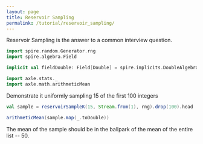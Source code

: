 ```yaml
---
layout: page
title: Reservoir Sampling
permalink: /tutorial/reservoir_sampling/
---
```


Reservoir Sampling is the answer to a common interview question.

```scala mdoc:silent
import spire.random.Generator.rng
import spire.algebra.Field

implicit val fieldDouble: Field[Double] = spire.implicits.DoubleAlgebra

import axle.stats._
import axle.math.arithmeticMean
```

Demonstrate it uniformly sampling 15 of the first 100 integers

```scala mdoc
val sample = reservoirSampleK(15, Stream.from(1), rng).drop(100).head

arithmeticMean(sample.map(_.toDouble))
```

The mean of the sample should be in the ballpark of the mean of the entire list -- 50.
